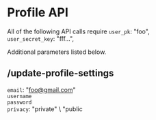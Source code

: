 # Profile API

All of the following API calls require 
`user_pk`: "foo",  
`user_secret_key`: "fff...",  

Additional parameters listed below.

## /update-profile-settings
`email`: "foo@gmail.com"  
`username`  
`password`  
`privacy`: "private" \ "public


